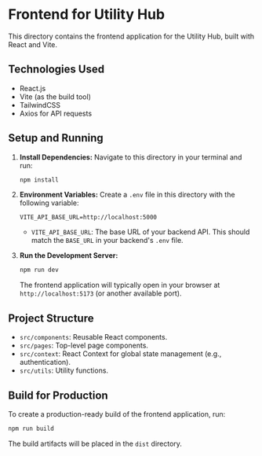 # Frontend for Utility Hub

This directory contains the frontend application for the Utility Hub, built with React and Vite.

## Technologies Used

*   React.js
*   Vite (as the build tool)
*   TailwindCSS
*   Axios for API requests

## Setup and Running

1.  **Install Dependencies:**
    Navigate to this directory in your terminal and run:
    ```bash
    npm install
    ```

2.  **Environment Variables:**
    Create a `.env` file in this directory with the following variable:
    ```
    VITE_API_BASE_URL=http://localhost:5000
    ```
    *   `VITE_API_BASE_URL`: The base URL of your backend API. This should match the `BASE_URL` in your backend's `.env` file.

3.  **Run the Development Server:**
    ```bash
    npm run dev
    ```
    The frontend application will typically open in your browser at `http://localhost:5173` (or another available port).

## Project Structure

*   `src/components`: Reusable React components.
*   `src/pages`: Top-level page components.
*   `src/context`: React Context for global state management (e.g., authentication).
*   `src/utils`: Utility functions.

## Build for Production

To create a production-ready build of the frontend application, run:

```bash
npm run build
```

The build artifacts will be placed in the `dist` directory.